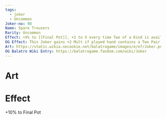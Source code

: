 ```yaml
---
tags:
  - joker
  - Uncommon
Joker-no: 98
Name: Spare Trousers
Rarity: Uncommon
Effect: +X% to [[Final Pot]], +2 to X every time Two of a Kind is available
OG Effect: This Joker gains +2 Mult if played hand contains a Two Pair
Art: https://static.wikia.nocookie.net/balatrogame/images/e/ef/Joker.png/revision/latest?cb=20230925003651
OG Balatro Wiki Entry: https://balatrogame.fandom.com/wiki/Joker
---
```

# Art
# Effect
+10% to Final Pot